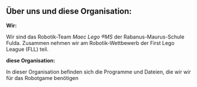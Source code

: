 ## Über uns und diese Organisation:

**Wir:**

Wir sind das Robotik-Team _Maec Lego ®MS_ der Rabanus-Maurus-Schule Fulda. 
Zusammen nehmen wir am Robotik-Wettbewerb der First Lego League (FLL) teil.

**diese Organisation:**

In dieser Organisation befinden sich die Programme und Dateien, die wir wir für das Robotgame benötigen
